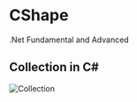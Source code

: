 # CShape
.Net Fundamental and Advanced

## Collection in C#
![Collection](https://www.dammio.com/wp-content/uploads/2018/06/Collection_diagram_C.jpg)
